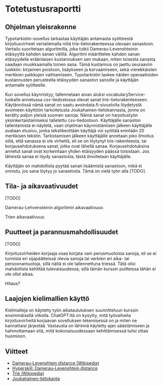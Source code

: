 # Totetustusraportti

## Ohjelman yleisrakenne
Typotarkistin-sovellus tarkastaa käyttäjän antamasta syötteestä kirjoitusvirheet vertailemalla niitä trie-tietorakenteessa olevaan sanastoon. Vertailu suoritetaan algoritmilla, joka tutkii Damerau-Levenshteinin etäisyyttä kahden sanan välillä. Algoritmi määrittelee kahden sanan etäisyydelle eräänlaisen kustannuksen sen mukaan, miten toisesta sanasta saadaan muokkaamalla toinen sana. Tämä kustannus on jaettu seuraaviin luokkiin: kirjaimen poistoon, lisäykseen ja korvaamiseen, sekä vierekkäisten merkkien paikkojen vaihtamiseen. Typotarkistin laskee näiden operaatioiden kustannusten perusteella etäisyyden sanaston sanoille ja käyttäjän antamalle syötteelle. 

Kun sovellus käynnistyy, tallennetaan aivan aluksi vocabularyService-luokalle annetussa csv-tiedostossa olevat sanat trie-tietorakenteeseen. Käytännössä nämä sanat on saatu avoindata.fi-sivustolta löydetystä avoimeen käyttöön tarkoitetusta Joukahainen-tietokannasta, jonne on kerätty paljon yleisiä suomen sanoja. Nämä sanat on harjoitustyön yksinkertaistamiseksi talletettu csv-tiedostoon. Käyttäjälle sanaston tallentamista ei näytetä, vaan ohjelman käynnistämisen jälkeen käyttäjälle avataan etusivu, jonka tekstikenttään käyttäjä voi syöttää enintään 20 merkkisen tekstin. Tarkistamisen jälkeen käyttäjälle annetaan joko ilmoitus siitä, että sanassa ei ole virhettä, eli se on löytynyt trie-rakenteesta, tai korjausehdotuksena sanat, jotka ovat lähellä sanaa. Korjausehdotuksina annetut sanat ovat korkeintaan yhden etäisyyden päässä toisistaan. Jos läheistä sanaa ei löydy sanastosta, tästä ilmoitetaan käyttäjälle.

Käyttäjän on mahdollista pyytää sanan lisäämistä sanastoon, mikä ei onnistu, jos sana löytyy jo sanastosta. Tämä on vielä työn alla [TODO].

## Tila- ja aikavaativuudet
[TODO]

Damerau-Lehvensteinin algoritmin aikavaativuus: 

Trien aikavaativuus:



## Puutteet ja parannusmahdollisuudet
[TODO]

Kirjoitusvirheiden korjaaja osaa korjata vain perusmuotoisia sanoja, eli se ei tunnista eri sijapäätteissä olevia sanoja tai verbien eri aika- tai persoonamuotoja, sillä näitä ei ole tallennettuna triessä. Tätä olisi mahdollista kehittää tulevaisuudessa, sillä tämän kurssin puitteissa tähän ei ole ollut aikaa.

Hitaus?


## Laajojen kielimallien käyttö
Kielimalleja on käytetty työn aikataulutuksen suunnitteluun kurssin ensimmäisellä viikolla. ChatGPT:ltä on kysytty, mitä työvaiheita kirjoitusvirheitä korjaavan sovelluksen tekemisessä on ja miten ne kannattaisi järjestää. Vastausta on lähinnä käytetty ajan säästämiseen ja hahmottamaan sitä, mitä kokonaisuudessaan kehittämisessä tulisi ottaa huomioon.

## Viitteet

- [Damerau–Levenshtein distance (Wikipedia)](https://en.wikipedia.org/wiki/Damerau%E2%80%93Levenshtein_distance)
- [Hyperskill: Damerau–Levenshtein distance](https://hyperskill.org/learn/step/18819)
- [Trie (Wikipedia)](https://en.wikipedia.org/wiki/Trie)
- [Joukahainen-tietokanta](https://joukahainen.puimula.org/)

